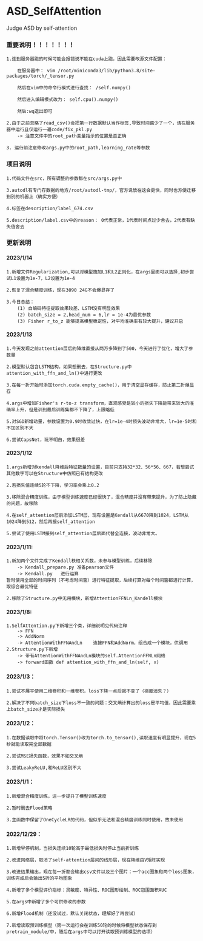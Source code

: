 # ASD_SelfAttention
Judge ASD by self-attention

### 重要说明！！！！！！！

    1.连到服务器跑的时候可能会报错说不能在cuda上跑，因此需要改源文件配置：
    
        在服务器中： vim /root/miniconda3/lib/python3.8/site-packages/torch/_tensor.py

        然后在vim中的命令行模式进行查找： /self.numpy()

        然后进入编辑模式改为： self.cpu().numpy()

        然后:wq退出即可

    2.由于之前忽略了read_csv()会把第一行数据默认当作标签,导致时间窗少了一个，请在服务器中运行且仅运行一遍code/fix_pkl.py
        -> 注意文件中的root_path变量指示的位置是否正确

    3. 运行前注意修改args.py中的root_path,learning_rate等参数

### 项目说明

    1.代码文件在src，所有调整的参数都在src/args.py中

    3.autodl有专门存数据的地方/root/autodl-tmp/，官方说放在这会更快，同时也方便迁移到别的机器上（确实方便）
    
    4.标签在description/label_674.csv
    
    5.description/label.csv中的reason： 0代表正常，1代表时间点过少舍去，2代表有缺失值舍去

### 更新说明
#### 2023/1/14
    1.新增文件Regularization,可以对模型施加L1和L2正则化，在args里面可以选择,初步尝试L1设置为1e-7，L2设置为1e-4

    2.恢复了混合精度训练，现在3090 24G不会爆显存了

    3.今日总结：
        (1) 自编码特征提取效果较差、LSTM没有明显效果
        (2) batch_size = 2,head_num = 6,lr = 1e-4为最优参数
        (3) Fisher r_to_z 能够提高模型稳定性，对平均准确率有较大提升，建议开启
#### 2023/1/13
    1.今天发现之前attention层后的降维直接从两万多降到了500，今天进行了优化，增大了参数量

    2.模型默认包含LSTM结构，如果想删去，在Structure.py中attention_with_ffn_and_ln()中进行更改

    3.在每一折开始时添加torch.cuda.empty_cache()，用于清空显存缓存，防止第二折爆显存

    4.args中增加Fisher's r-to-z transform，直观感受是较小的损失下降能带来较大的准确率上升，但是训到最后训练集都不下降了，上限略低

    5.对SGD新增动量，参数设置为0.9时收敛过快，在lr=1e-4时损失波动非常大，lr=1e-5时和不加区别不大

    6.尝试CapsNet，玩不明白，效果很差

#### 2023/1/12
    1.args新增对kendall降维后特征数量的设置，目前只支持32*32、56*56、667，若想尝试其他数字可以在Structure中仿照已有结构更改

    2.若损失值连续5轮不下降，学习率会乘上0.2

    3.移除混合精度训练，由于模型训练速度已经很快了，混合精度并没有带来提升，为了防止隐藏的问题，故移除

    4.在self_attention层前添加LSTM层，现有设置是Kendall从6670降到1024，LSTM从1024降到512，然后再接self_attention

    5.尝试了使用LSTM接到self_attention层后面代替全连接，波动非常大。

#### 2023/1/11:
    1.新加两个文件完成了Kendall秩相关系数，未参与模型训练，后续移除
        -> Kendall_prepare.py 准备pearson文件
        -> Kendall.py   进行运算
    暂时使用全部的时间序列（不考虑时间窗）进行特征提取，后续打算对每个时间窗都进行计算，取综合最优特征

    2.移除了Structure.py中无用模块，新增AttentionFFNLn_Kandell模块
#### 2023/1/8:
    1.SelfAttention.py下新增三个类，详细说明见代码注释
        -> FFN  
        -> AddNorm
        -> AttentionWithFFNAndLn    连接FFN和AddNorm，组合成一个模块，供调用
    2.Structure.py下新增
        -> 带有AttentionWithFFNAndLn模块的self.AttentionFFNLn网络
        -> forward函数 def attention_with_ffn_and_ln(self, x)
#### 2023/1/3：

    1.尝试不展平使用二维卷积和一维卷积，loss下降一点后就不变了（梯度消失？）

    2.解决了不同batch_size下loss不一致的问题：交叉熵计算出的loss是平均值，因此需要乘上batch_size才是实际损失
#### 2023/1/2：

    1.在数据读取中将torch.Tensor()改为torch.to_tensor(),读取速度有明显提升，现在5秒就能读取完全部数据

    2.尝试MSE损失函数，效果不如交叉熵

    3.尝试LeakyReLU,和ReLU区别不大

#### 2023/1/1：

    1.新增混合精度训练，进一步提升了模型训练速度

    2.暂时删去Flood策略

    3.主函数中保留了OneCycleLR的代码，但似乎无法和混合精度训练同时使用，故未使用

#### 2022/12/29：

    1.新增早停机制，当损失连续10轮高于最低损失时停止当前折训练
    
    2.改进网络层，取消了self-attention层间的线形层，现在降维由V矩阵实现
    
    3.改进结果输出，现在每一折都会输出csv文件以及三个图片：一个acc图象和两个loss图象，训练完成后会输出5折的平均图象

    4.新增了多个模型评价指标：灵敏度、特异性、ROC图形绘制、ROC包围面积AUC

    5.在args中新增了多个可供修改的参数

    6.新增Flood机制（还没试过，默认关闭状态，理解好了再尝试）

    7.新增读取预训练模型（第一次运行会在训练50轮的时候将模型状态保存到pretrain_module/中，随后在args中可以打开读取预训练模型的选项）




